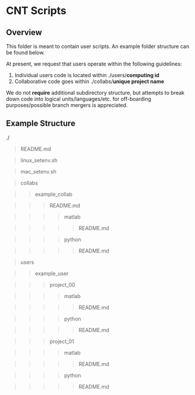 # CNT Scripts

## Overview
This folder is meant to contain user scripts. An example folder structure can be found below.

At present, we request that users operate within the following guidelines:

1. Individual users code is located within ./users/**computing id**
2. Collaborative code goes within ./collabs/**unique project name**

We do not **require** additional subdirectory structure, but attempts to break down code into logical units/languages/etc. for off-boarding purposes/possible branch mergers is appreciated. 

## Example Structure 
./
> README.md

> linux_setenv.sh

> mac_setenv.sh

> collabs

>> example_collab

>>> README.md

>>>> matlab

>>>>> README.md

>>>> python

>>>>> README.md

> users

>> example_user

>>> project_00

>>>> matlab

>>>>> README.md

>>>> python

>>>>> README.md

>>> project_01

>>>> matlab

>>>>> README.md

>>>> python

>>>>> README.md

